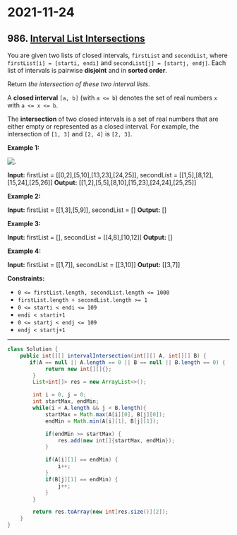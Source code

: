 # 2021-11-24

## 986. [Interval List Intersections](https://leetcode.com/problems/interval-list-intersections/)

You are given two lists of closed intervals, `firstList` and `secondList`, where `firstList[i] = [starti, endi]` and `secondList[j] = [startj, endj]`. Each list of intervals is pairwise **disjoint** and in **sorted order**.

Return _the intersection of these two interval lists_.

A **closed interval** `[a, b]` (with `a <= b`) denotes the set of real numbers `x` with `a <= x <= b`.

The **intersection** of two closed intervals is a set of real numbers that are either empty or represented as a closed interval. For example, the intersection of `[1, 3]` and `[2, 4]` is `[2, 3]`.

**Example 1:**

![.](https://assets.leetcode.com/uploads/2019/01/30/interval1.png)

**Input:** firstList = \[\[0,2\],\[5,10\],\[13,23\],\[24,25\]\], secondList = \[\[1,5\],\[8,12\],\[15,24\],\[25,26\]\]
**Output:** \[\[1,2\],\[5,5\],\[8,10\],\[15,23\],\[24,24\],\[25,25\]\]

**Example 2:**

**Input:** firstList = \[\[1,3\],\[5,9\]\], secondList = \[\]
**Output:** \[\]

**Example 3:**

**Input:** firstList = \[\], secondList = \[\[4,8\],\[10,12\]\]
**Output:** \[\]

**Example 4:**

**Input:** firstList = \[\[1,7\]\], secondList = \[\[3,10\]\]
**Output:** \[\[3,7\]\]

**Constraints:**

- `0 <= firstList.length, secondList.length <= 1000`
- `firstList.length + secondList.length >= 1`
- `0 <= starti < endi <= 109`
- `endi < starti+1`
- `0 <= startj < endj <= 109`
- `endj < startj+1`

---

```java
class Solution {
    public int[][] intervalIntersection(int[][] A, int[][] B) {
       if(A == null || A.length == 0 || B == null || B.length == 0) {
            return new int[][]{};
        }
        List<int[]> res = new ArrayList<>();

        int i = 0, j = 0;
        int startMax, endMin;
        while(i < A.length && j < B.length){
            startMax = Math.max(A[i][0], B[j][0]);
            endMin = Math.min(A[i][1], B[j][1]);

            if(endMin >= startMax) {
                res.add(new int[]{startMax, endMin});
            }

            if(A[i][1] == endMin) {
                i++;
            }
            if(B[j][1] == endMin) {
                j++;
            }
        }

        return res.toArray(new int[res.size()][2]);
    }
}
```
